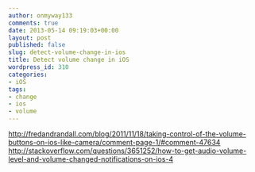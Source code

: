 ```yaml
---
author: onmyway133
comments: true
date: 2013-05-14 09:19:03+00:00
layout: post
published: false
slug: detect-volume-change-in-ios
title: Detect volume change in iOS
wordpress_id: 310
categories:
- iOS
tags:
- change
- ios
- volume
---
```


http://fredandrandall.com/blog/2011/11/18/taking-control-of-the-volume-buttons-on-ios-like-camera/comment-page-1/#comment-47634
http://stackoverflow.com/questions/3651252/how-to-get-audio-volume-level-and-volume-changed-notifications-on-ios-4
